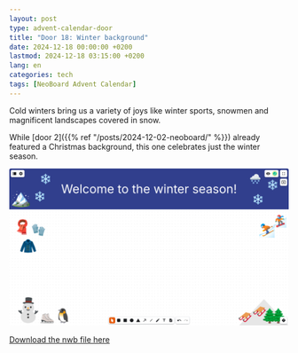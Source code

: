 ```yaml
---
layout: post
type: advent-calendar-door
title: "Door 18: Winter background"
date: 2024-12-18 00:00:00 +0200
lastmod: 2024-12-18 03:15:00 +0200
lang: en
categories: tech
tags: [NeoBoard Advent Calendar]
---
```


Cold winters bring us a variety of joys like winter sports, snowmen and magnificent landscapes covered in snow.

While [door 2]({{% ref "/posts/2024-12-02-neoboard/" %}}) already featured a Christmas background, this one celebrates just the winter season.

![](./preview.png)

[Download the nwb file here](./winter-background.nwb)
